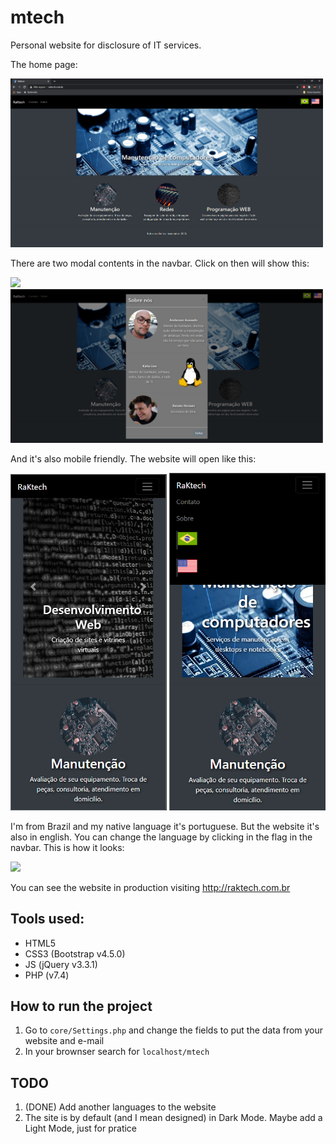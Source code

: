 # mtech

Personal website for disclosure of IT services.

The home page:

<img src="https://github.com/renatoalmeida49/mtech/blob/master/assets/images/screenshots/TelaInicialDesktop.png" width="500" >

There are two modal contents in the navbar. Click on then will show this:

<img src="https://github.com/renatoalmeida49/mtech/blob/master/assets/images/screenshots/Formul%C3%A1rioContatoDesktop.png" width="500" > <img src="https://github.com/renatoalmeida49/mtech/blob/master/assets/images/screenshots/AboutDesktop.png" width="500" >

And it's also mobile friendly. The website will open like this:

<img src="https://github.com/renatoalmeida49/mtech/blob/master/assets/images/screenshots/TelaInicialMobile.png" width="250" > <img src="https://github.com/renatoalmeida49/mtech/blob/master/assets/images/screenshots/MenuMobile.png" width="250" >

I'm from Brazil and my native language it's portuguese. But the website it's also in english.
You can change the language by clicking in the flag in the navbar.
This is how it looks:

<img src="https://github.com/renatoalmeida49/mtech/blob/master/assets/images/screenshots/SiteEmIngl%C3%AAsDesktop.png" width="500" >

You can see the website in production visiting http://raktech.com.br

## Tools used:

* HTML5
* CSS3 (Bootstrap v4.5.0)
* JS (jQuery v3.3.1) 
* PHP (v7.4)  

## How to run the project

1. Go to `core/Settings.php` and change the fields to put the data from your website and e-mail
2. In your brownser search for `localhost/mtech`

## TODO

1. (DONE) Add another languages to the website
2. The site is by default (and I mean designed) in Dark Mode. Maybe add a Light Mode, just for pratice

